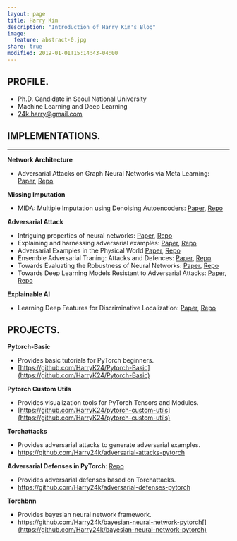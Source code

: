 ```yaml
---
layout: page
title: Harry Kim
description: "Introduction of Harry Kim's Blog"
image:
  feature: abstract-0.jpg
share: true
modified: 2019-01-01T15:14:43-04:00
---
```

## PROFILE.

* Ph.D. Candidate in Seoul National University
* Machine Learning and Deep Learning
* 24k.harry@gmail.com



## IMPLEMENTATIONS.

****

**Network Architecture**

* Adversarial Attacks on Graph Neural Networks via Meta Learning: [Paper](https://arxiv.org/abs/1902.08412), [Repo](https://github.com/Harry24k/gnn-meta-attack)

**Missing Imputation**

* MIDA: Multiple Imputation using Denoising Autoencoders: [Paper](https://arxiv.org/abs/1705.02737), [Repo](https://github.com/HarryK24/MIDA-pytorch)

**Adversarial Attack**

* Intriguing properties of neural networks: [Paper](https://arxiv.org/abs/1312.6199), [Repo](https://github.com/HarryK24/IPNN-pytorch)
* Explaining and harnessing adversarial examples: [Paper](https://arxiv.org/abs/1412.6572), [Repo](https://github.com/HarryK24/FGSM-pytorch)
* Adversarial Examples in the Physical World [Paper](https://arxiv.org/abs/1607.02533), [Repo](https://github.com/HarryK24/AEPW-pytorch)
* Ensemble Adversarial Traning: Attacks and Defences: [Paper](https://arxiv.org/abs/1705.07204), [Repo](https://github.com/HarryK24/RFGSM-pytorch)
* Towards Evaluating the Robustness of Neural Networks: [Paper](https://arxiv.org/abs/1608.04644), [Repo](https://github.com/HarryK24/CW-pytorch)
* Towards Deep Learning Models Resistant to Adversarial Attacks: [Paper](https://arxiv.org/abs/1706.06083), [Repo](https://github.com/HarryK24/PGD-pytorch)

**Explainable AI**

* Learning Deep Features for Discriminative Localization: [Paper](https://arxiv.org/abs/1512.04150), [Repo](https://github.com/HarryK24/CAM)

## PROJECTS.

**Pytorch-Basic**

* Provides basic tutorials for PyTorch beginners.
* [https://github.com/HarryK24/Pytorch-Basic](https://github.com/HarryK24/Pytorch-Basic)

**Pytorch Custom Utils**

* Provides visualization tools for PyTorch Tensors and Modules.
* [https://github.com/HarryK24/pytorch-custom-utils](https://github.com/HarryK24/pytorch-custom-utils)

**Torchattacks**

* Provides adversarial attacks to generate adversarial examples. 
* https://github.com/Harry24k/adversarial-attacks-pytorch

**Adversarial Defenses in PyTorch**: [Repo](https://github.com/Harry24k/adversarial-defenses-pytorch)

* Provides adversarial defenses based on Torchattacks.
* https://github.com/Harry24k/adversarial-defenses-pytorch

**Torchbnn**

* Provides bayesian neural network framework.
* https://github.com/Harry24k/bayesian-neural-network-pytorch[](https://github.com/Harry24k/bayesian-neural-network-pytorch)